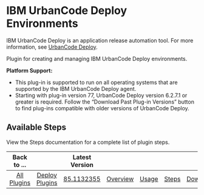 
IBM UrbanCode Deploy Environments
=================================


IBM UrbanCode Deploy is an application release automation tool. For more information, see [UrbanCode Deploy](https://developer.ibm.com/urbancode/products/urbancode-deploy/).

Plugin for creating and managing IBM UrbanCode Deploy environments.


**Platform Support:**


* This plug-in is supported to run on all operating systems that are supported by the IBM UrbanCode Deploy agent.
* Starting with plug-in version 77, UrbanCode Deploy version 6.2.7.1 or greater is required. Follow the “Download Past Plug-in Versions” button to find plug-ins compatible with older versions of UrbanCode Deploy.


Available Steps
---------------

View the Steps documentation for a complete list of plugin steps.



|Back to ...||Latest Version|||||
| :---: | :---: | :---: | :---: | :---: | :---: | :---: |
|[All Plugins](../../index.md)|[Deploy Plugins](../README.md)|[85.1132355](https://raw.githubusercontent.com/UrbanCode/IBM-UCD-PLUGINS/main/files/uDeploy-Environment/ucd-uDeploy-Environment-85.1132355.zip)|[Overview](overview.md)|[Usage](usage.md)|[Steps](steps.md)|[Downloads](downloads.md)|
